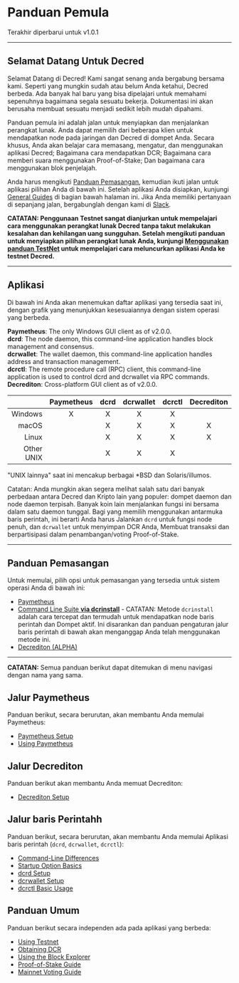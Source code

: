 # Panduan Pemula 

Terakhir diperbarui untuk v1.0.1

---

## Selamat Datang Untuk Decred 

Selamat Datang di Decred! Kami sangat senang anda bergabung bersama kami. Seperti yang mungkin sudah atau belum Anda ketahui, Decred berbeda. Ada banyak hal baru yang bisa dipelajari untuk memahami sepenuhnya bagaimana segala sesuatu bekerja. Dokumentasi ini akan berusaha membuat sesuatu menjadi sedikit lebih mudah dipahami.

Panduan pemula ini adalah jalan untuk menyiapkan dan menjalankan perangkat lunak. Anda dapat memilih dari beberapa klien untuk mendapatkan node pada jaringan dan Decred di dompet Anda. Secara khusus, Anda akan belajar cara memasang, mengatur, dan menggunakan aplikasi Decred; Bagaimana cara mendapatkan DCR; Bagaimana cara memberi suara menggunakan Proof-of-Stake; Dan bagaimana cara menggunakan blok penjelajah.

Anda harus mengikuti [Panduan Pemasangan](#ipanduan-pemasangan), kemudian ikuti jalan untuk aplikasi pilihan Anda di bawah ini. Setelah aplikasi Anda disiapkan, kunjungi [General Guides](#general-guides) di bagian bawah halaman ini. Jika Anda memiliki pertanyaan di sepanjang jalan, bergabunglah dengan kami di [Slack](/support-directory.md#join-us-on-slack).

**CATATAN: Penggunaan Testnet sangat dianjurkan untuk mempelajari cara menggunakan perangkat lunak Decred tanpa takut melakukan kesalahan dan kehilangan uang sungguhan. Setelah mengikuti panduan untuk menyiapkan pilihan perangkat lunak Anda, kunjungi [Menggunakan panduan TestNet](/getting-started/using-testnet.md) untuk mempelajari cara meluncurkan aplikasi Anda ke testnet Decred.**

---

## Aplikasi 

Di bawah ini Anda akan menemukan daftar aplikasi yang tersedia saat ini, dengan grafik yang menunjukkan kesesuaiannya dengan sistem operasi yang berbeda.

**Paymetheus**: The only Windows GUI client as of v2.0.0. <br />
**dcrd**: The node daemon, this command-line application handles block management and consensus. <br />
**dcrwallet**: The wallet daemon, this command-line application handles address and transaction management. <br />
**dcrctl**: The remote procedure call (RPC) client, this command-line application is used to control dcrd and dcrwallet via RPC commands. <br />
**Decrediton**: Cross-platform GUI client as of v2.0.0.

|           | Paymetheus | dcrd | dcrwallet | dcrctl | Decrediton |
| ---------:|:----------:|:----:|:---------:|:------:|:-----------:|
| Windows   | X          | X    | X         | X      |             |
| macOS     |            | X    | X         | X      | X           |
| Linux     |            | X    | X         | X      | X           |
| Other UNIX|            | X    | X         | X      |             |

"UNIX lainnya" saat ini mencakup berbagai *BSD dan Solaris/illumos.

Catatan: Anda mungkin akan segera melihat salah satu dari banyak perbedaan antara Decred dan Kripto lain yang populer: dompet daemon dan node daemon terpisah.
Banyak koin lain menjalankan fungsi ini bersama dalam satu daemon tunggal.
Bagi yang memilih menggunakan antarmuka baris perintah, ini berarti Anda harus
Jalankan `dcrd` untuk fungsi node penuh, dan `dcrwallet` untuk menyimpan DCR Anda,
Membuat transaksi dan berpartisipasi dalam penambangan/voting Proof-of-Stake.

---

## Panduan Pemasangan 

Untuk memulai, pilih opsi untuk pemasangan yang tersedia untuk sistem operasi Anda di bawah ini:

* [Paymetheus](/getting-started/user-guides/paymetheus.md)
* [Command Line Suite **via dcrinstall**](/getting-started/user-guides/cli-installation.md) - CATATAN: Metode `dcrinstall` adalah cara tercepat dan termudah untuk mendapatkan node baris perintah dan Dompet aktif. Ini disarankan dan panduan pengaturan jalur baris perintah di bawah akan menganggap Anda telah menggunakan metode ini.
* [Decrediton (ALPHA)](/getting-started/user-guides/decrediton-setup.md)

---

**CATATAN:** Semua panduan berikut dapat ditemukan di menu navigasi dengan nama yang sama.

## Jalur Paymetheus 

Panduan berikut, secara berurutan, akan membantu Anda memulai Paymetheus:

* [Paymetheus Setup](/getting-started/user-guides/paymetheus.md)
* [Using Paymetheus](/getting-started/user-guides/using-paymetheus.md)

## Jalur Decrediton

Panduan berikut akan membantu Anda memuat Decrediton:

* [Decrediton Setup](/getting-started/user-guides/decrediton-setup.md)

## Jalur baris Perintahh 

Panduan berikut, secara berurutan, akan membantu Anda memulai Aplikasi baris perintah (`dcrd`, `dcrwallet`, `dcrctl`):

* [Command-Line Differences](/getting-started/cli-differences.md)
* [Startup Option Basics](/getting-started/startup-basics.md)
* [dcrd Setup](/getting-started/user-guides/dcrd-setup.md)
* [dcrwallet Setup](/getting-started/user-guides/dcrwallet-setup.md)
* [dcrctl Basic Usage](/getting-started/user-guides/dcrctl-basics.md)

## Panduan Umum 

Panduan berikut secara independen ada pada aplikasi yang berbeda:

* [Using Testnet](/getting-started/using-testnet.md)
* [Obtaining DCR](/getting-started/obtaining-dcr.md)
* [Using the Block Explorer](/getting-started/using-the-block-explorer.md)
* [Proof-of-Stake Guide](/mining/proof-of-stake.md)
* [Mainnet Voting Guide](/getting-started/user-guides/agenda-voting.md)
